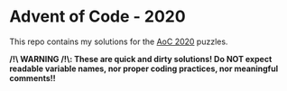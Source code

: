 Advent of Code - 2020
=====================

This repo contains my solutions for the
[AoC 2020](https://adventofcode.com/2020) puzzles.


**/!\ WARNING /!\\: These are quick and dirty solutions! Do NOT expect readable
variable names, nor proper coding practices, nor meaningful comments!!**
